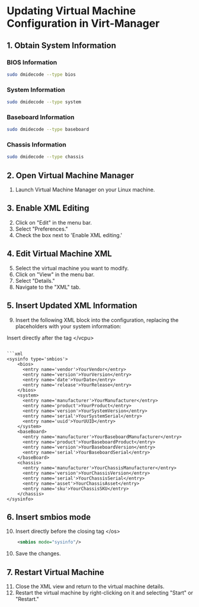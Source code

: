 # Updating Virtual Machine Configuration in Virt-Manager

## 1. Obtain System Information

### BIOS Information
```bash
sudo dmidecode --type bios
```

### System Information
```bash
sudo dmidecode --type system
```

### Baseboard Information
```bash
sudo dmidecode --type baseboard
```

### Chassis Information
```bash
sudo dmidecode --type chassis
```

## 2. Open Virtual Machine Manager

1. Launch Virtual Machine Manager on your Linux machine.

## 3. Enable XML Editing

2. Click on "Edit" in the menu bar.
3. Select "Preferences."
4. Check the box next to 'Enable XML editing.'

## 4. Edit Virtual Machine XML

5. Select the virtual machine you want to modify.
6. Click on "View" in the menu bar.
7. Select "Details."
8. Navigate to the "XML" tab.

## 5. Insert Updated XML Information

9. Insert the following XML block into the configuration, replacing the placeholders with your system information:

Insert directly after the tag \<\/vcpu\>
```

```xml
<sysinfo type='smbios'>
    <bios>
      <entry name='vendor'>YourVendor</entry>
      <entry name='version'>YourVersion</entry>
      <entry name='date'>YourDate</entry>
      <entry name='release'>YourRelease</entry>
    </bios>
    <system>
      <entry name='manufacturer'>YourManufacturer</entry>
      <entry name='product'>YourProduct</entry>
      <entry name='version'>YourSystemVersion</entry>
      <entry name='serial'>YourSystemSerial</entry>
      <entry name='uuid'>YourUUID</entry>
    </system>
    <baseBoard>
      <entry name='manufacturer'>YourBaseboardManufacturer</entry>
      <entry name='product'>YourBaseboardProduct</entry>
      <entry name='version'>YourBaseboardVersion</entry>
      <entry name='serial'>YourBaseboardSerial</entry>
    </baseBoard>
    <chassis>
      <entry name='manufacturer'>YourChassisManufacturer</entry>
      <entry name='version'>YourChassisVersion</entry>
      <entry name='serial'>YourChassisSerial</entry>
      <entry name='asset'>YourChassisAsset</entry>
      <entry name='sku'>YourChassisSKU</entry>
    </chassis>
</sysinfo>
```

## 6. Insert smbios mode

10. Insert directly before the closing tag \<\/os\>

```xml
    <smbios mode="sysinfo"/>
```

10. Save the changes.

## 7. Restart Virtual Machine

11. Close the XML view and return to the virtual machine details.
12. Restart the virtual machine by right-clicking on it and selecting "Start" or "Restart."
